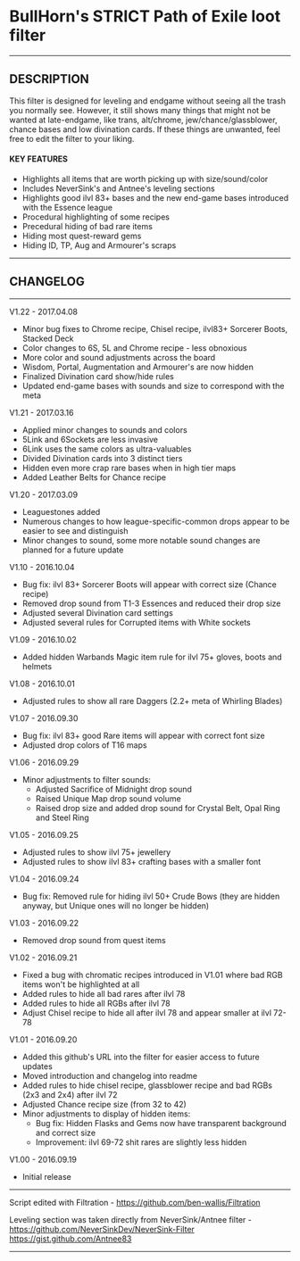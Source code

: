 # BullHorn's STRICT Path of Exile loot filter

---

## DESCRIPTION

This filter is designed for leveling and endgame without seeing all the trash you normally see. However, it still shows many things that might not be wanted at late-endgame, like trans, alt/chrome, jew/chance/glassblower, chance bases and low divination cards.
If these things are unwanted, feel free to edit the filter to your liking.

#### KEY FEATURES

* Highlights all items that are worth picking up with size/sound/color
* Includes NeverSink's and Antnee's leveling sections
* Highlights good ilvl 83+ bases and the new end-game bases introduced with the Essence league
* Procedural highlighting of some recipes
* Precedural hiding of bad rare items
* Hiding most quest-reward gems
* Hiding ID, TP, Aug and Armourer's scraps

---
## CHANGELOG
---

V1.22 - 2017.04.08
* Minor bug fixes to Chrome recipe, Chisel recipe, ilvl83+ Sorcerer Boots, Stacked Deck
* Color changes to 6S, 5L and Chrome recipe - less obnoxious
* More color and sound adjustments across the board
* Wisdom, Portal, Augmentation and Armourer's are now hidden
* Finalized Divination card show/hide rules
* Updated end-game bases with sounds and size to correspond with the meta

V1.21 - 2017.03.16
* Applied minor changes to sounds and colors
* 5Link and 6Sockets are less invasive
* 6Link uses the same colors as ultra-valuables
* Divided Divination cards into 3 distinct tiers
* Hidden even more crap rare bases when in high tier maps
* Added Leather Belts for Chance recipe

V1.20 - 2017.03.09
* Leaguestones added
* Numerous changes to how league-specific-common drops appear to be easier to see and distinguish
* Minor changes to sound, some more notable sound changes are planned for a future update

V1.10 - 2016.10.04
* Bug fix: ilvl 83+ Sorcerer Boots will appear with correct size (Chance recipe)
* Removed drop sound from T1-3 Essences and reduced their drop size
* Adjusted several Divination card settings
* Adjusted several rules for Corrupted items with White sockets

V1.09 - 2016.10.02
* Added hidden Warbands Magic item rule for ilvl 75+ gloves, boots and helmets

V1.08 - 2016.10.01
* Adjusted rules to show all rare Daggers (2.2+ meta of Whirling Blades)

V1.07 - 2016.09.30
* Bug fix: ilvl 83+ good Rare items will appear with correct font size
* Adjusted drop colors of T16 maps

V1.06 - 2016.09.29
* Minor adjustments to filter sounds:
  * Adjusted Sacrifice of Midnight drop sound
  * Raised Unique Map drop sound volume
  * Raised drop size and added drop sound for Crystal Belt, Opal Ring and Steel Ring

V1.05 - 2016.09.25
* Adjusted rules to show ilvl 75+ jewellery
* Adjusted rules to show ilvl 83+ crafting bases with a smaller font

V1.04 - 2016.09.24
* Bug fix: Removed rule for hiding ilvl 50+ Crude Bows (they are hidden anyway, but Unique ones will no longer be hidden)

V1.03 - 2016.09.22
* Removed drop sound from quest items

V1.02 - 2016.09.21
* Fixed a bug with chromatic recipes introduced in V1.01 where bad RGB items won't be highlighted at all
* Added rules to hide all bad rares after ilvl 78
* Added rules to hide all RGBs after ilvl 78
* Adjust Chisel recipe to hide all after ilvl 78 and appear smaller at ilvl 72-78

V1.01 - 2016.09.20
* Added this github's URL into the filter for easier access to future updates
* Moved introduction and changelog into readme
* Added rules to hide chisel recipe, glassblower recipe and bad RGBs (2x3 and 2x4) after ilvl 72
* Adjusted Chance recipe size (from 32 to 42)
* Minor adjustments to display of hidden items: 
   * Bug fix: Hidden Flasks and Gems now have transparent background and correct size
   * Improvement: ilvl 69-72 shit rares are slightly less hidden

V1.00 - 2016.09.19
* Initial release

---

Script edited with Filtration - https://github.com/ben-wallis/Filtration
 
Leveling section was taken directly from NeverSink/Antnee filter - https://github.com/NeverSinkDev/NeverSink-Filter https://gist.github.com/Antnee83

---
